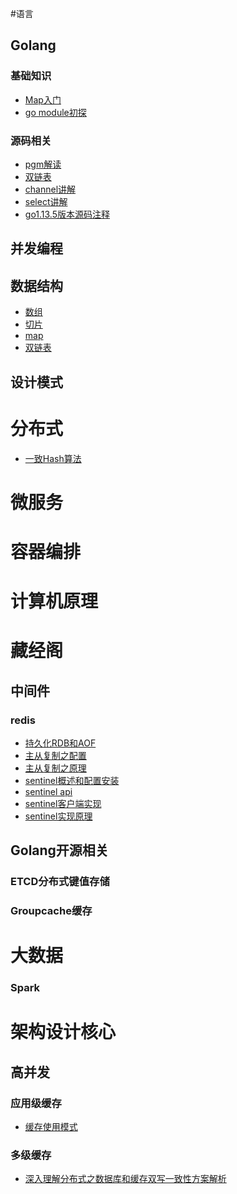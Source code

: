 #语言

## Golang
### 基础知识
- [Map入门](https://github.com/friendlyhank/go-use/blob/master/map/README.md)
- [go module初探](https://github.com/friendlyhank/toBeTopgopher/blob/master/gobase/go_module初探.md)

### 源码相关
- [pgm解读](https://github.com/friendlyhank/go-source/blob/master/runtime/golang%20pgm.md)
- [双链表](https://github.com/friendlyhank/go-source/blob/master/container/list/list.md)
- [channel讲解](https://github.com/friendlyhank/toBeTopgopher/blob/master/golang/go_channel.md)
- [select讲解](https://github.com/friendlyhank/toBeTopgopher/blob/master/golang/golang_select.md)
- [go1.13.5版本源码注释](https://github.com/friendlyhank/go1.13.5-annotated)

## 并发编程

## 数据结构
- [数组]()
- [切片]()
- [map]()
- [双链表](https://github.com/friendlyhank/go-source/blob/master/container/list/list.md)

## 设计模式

# 分布式
- [一致Hash算法](https://github.com/friendlyhank/toBeTopgopher/blob/master/distributed_system/hash一致性算法讲解.md)

# 微服务

# 容器编排

# 计算机原理

# 藏经阁

## 中间件

### redis
- [持久化RDB和AOF](https://github.com/friendlyhank/toBeTopgopher/blob/master/redis/redis持久化RDB和AOF.md)
- [主从复制之配置](https://github.com/friendlyhank/toBeTopgopher/blob/master/redis/redis的主从复制之配置.md)
- [主从复制之原理](https://github.com/friendlyhank/toBeTopgopher/blob/master/redis/redis主从复制的原理.md)
- [sentinel概述和配置安装](https://github.com/friendlyhank/toBeTopgopher/blob/master/redis/sentinel概述和配置安装.md)
- [sentinel api](https://github.com/friendlyhank/toBeTopgopher/blob/master/redis/sentinel_api.md)
- [sentinel客户端实现](https://github.com/friendlyhank/toBeTopgopher/blob/master/redis/sentinel客户端实现.md)
- [sentinel实现原理](https://github.com/friendlyhank/toBeTopgopher/blob/master/redis/sentinel实现原理.md)

## Golang开源相关

### ETCD分布式键值存储
### Groupcache缓存

# 大数据

### Spark


# 架构设计核心
## 高并发

### 应用级缓存
- [缓存使用模式](https://juejin.im/post/5af5b2c36fb9a07ac65318bd)


### 多级缓存
- [深入理解分布式之数据库和缓存双写一致性方案解析](https://juejin.im/post/5b923de95188255c8e725c18)





